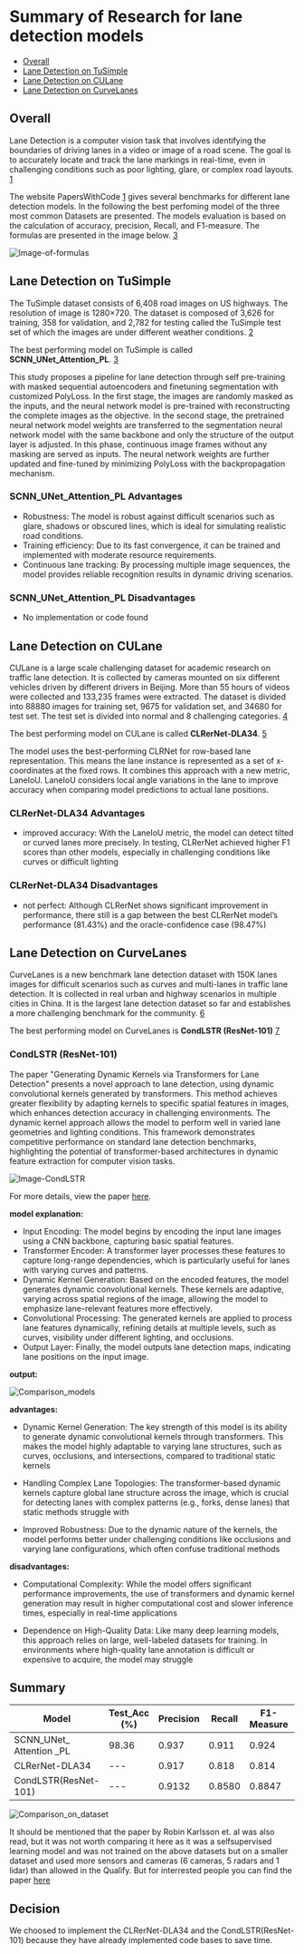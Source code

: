 # Summary of Research for lane detection models

- [Overall](#overall)
- [Lane Detection on TuSimple](#lane-detection-on-tusimple)
- [Lane Detection on CULane](#lane-detection-on-culane)
- [Lane Detection on CurveLanes](#lane-detection-on-curvelanes)

## Overall

Lane Detection is a computer vision task that involves identifying the boundaries of driving lanes in a video or image of a road scene. The goal is to accurately locate and track the lane markings in real-time, even in challenging conditions such as poor lighting, glare, or complex road layouts.
[1]

The website PapersWithCode [1] gives several benchmarks for different lane detection models. In the following the best perfoming model of the three most common Datasets are presented. The models evaluation is based on the calculation of accuracy, precision, Recall, and F1-measure.
The formulas are presented in the image below. [3]

![Image-of-formulas](../../../assets/perception/Formula_for_Modelevaluation_lane_detection.png)

## Lane Detection on TuSimple

The TuSimple dataset consists of 6,408 road images on US highways. The resolution of image is 1280×720. The dataset is composed of 3,626 for training, 358 for validation, and 2,782 for testing called the TuSimple test set of which the images are under different weather conditions. [2]

The best performing model on TuSimple is called **SCNN_UNet_Attention_PL**. [3]

This study proposes a pipeline for lane detection through self
pre-training with masked sequential autoencoders and finetuning segmentation with customized PolyLoss. In the first
stage, the images are randomly masked as the inputs, and the
neural network model is pre-trained with reconstructing the
complete images as the objective. In the second stage, the pretrained neural network model weights are transferred to the
segmentation neural network model with the same backbone
and only the structure of the output layer is adjusted. In this
phase, continuous image frames without any masking are
served as inputs. The neural network weights are further
updated and fine-tuned by minimizing PolyLoss with the
backpropagation mechanism.

### SCNN_UNet_Attention_PL Advantages

- Robustness: The model is robust against difficult scenarios such as glare, shadows or obscured lines, which is ideal for simulating realistic road conditions.
- Training efficiency: Due to its fast convergence, it can be trained and implemented with moderate resource requirements.
- Continuous lane tracking: By processing multiple image sequences, the model provides reliable recognition results in dynamic driving scenarios.

### SCNN_UNet_Attention_PL Disadvantages

- No implementation or code found

## Lane Detection on CULane

CULane is a large scale challenging dataset for academic research on traffic lane detection. It is collected by cameras mounted on six different vehicles driven by different drivers in Beijing. More than 55 hours of videos were collected and 133,235 frames were extracted.
The dataset is divided into 88880 images for training set, 9675 for validation set, and 34680 for test set. The test set is divided into normal and 8 challenging categories. [4]

The best performing model on CULane is called **CLRerNet-DLA34**. [5]

The model uses the best-performing CLRNet for row-based lane representation. This means the lane instance is represented as a set of x-coordinates at the fixed rows. It combines this approach with a new metric, LaneIoU. LaneIoU considers local angle variations in the lane to improve accuracy
when comparing model predictions to actual lane positions.

### CLRerNet-DLA34 Advantages

- improved accuracy: With the LaneIoU metric, the model can detect tilted or curved lanes more precisely. In testing, CLRerNet achieved higher F1 scores than other models, especially in challenging conditions like curves or difficult lighting

### CLRerNet-DLA34 Disadvantages

- not perfect: Although CLRerNet shows significant improvement in performance, there still is a gap between
the best CLRerNet model’s performance (81.43%) and the
oracle-confidence case (98.47%)

## Lane Detection on CurveLanes

CurveLanes is a new benchmark lane detection dataset with 150K lanes images for difficult scenarios such as curves and multi-lanes in traffic lane detection. It is collected in real urban and highway scenarios in multiple cities in China.
It is the largest lane detection dataset so far and establishes a more challenging benchmark for the community. [6]

The best performing model on CurveLanes is **CondLSTR (ResNet-101)** [7]

### CondLSTR (ResNet-101)

The paper "Generating Dynamic Kernels via Transformers for Lane Detection" presents a novel approach to lane detection, using dynamic convolutional kernels generated by transformers. This method achieves greater flexibility by adapting kernels to specific spatial features in images, which enhances detection accuracy in challenging environments. The dynamic kernel approach allows the model to perform well in varied lane geometries and lighting conditions. This framework demonstrates competitive performance on standard lane detection benchmarks, highlighting the potential of transformer-based architectures in dynamic feature extraction for computer vision tasks.

![Image-CondLSTR](../../../assets/perception/CondLSTR(RESNet101)_Model_Overview.jpg)



For more details, view the paper [here](https://openaccess.thecvf.com//content/ICCV2023/papers/Chen_Generating_Dynamic_Kernels_via_Transformers_for_Lane_Detection_ICCV_2023_paper.pdf).

**model explanation:**

- Input Encoding: The model begins by encoding the input lane images using a CNN backbone, capturing basic spatial features.
- Transformer Encoder: A transformer layer processes these features to capture long-range dependencies, which is particularly useful for lanes with varying curves and patterns.
- Dynamic Kernel Generation: Based on the encoded features, the model generates dynamic convolutional kernels. These kernels are adaptive, varying across spatial regions of the image, allowing the model to emphasize lane-relevant features more effectively.
- Convolutional Processing: The generated kernels are applied to process lane features dynamically, refining details at multiple levels, such as curves, visibility under different lighting, and occlusions.
- Output Layer: Finally, the model outputs lane detection maps, indicating lane positions on the input image.

**output:**

![Comparison_models](/doc/assets/perception/Comparison_of_models_CondLSTR(RESNet101).jpg)

**advantages:**
- Dynamic Kernel Generation: The key strength of this model is its ability to generate dynamic convolutional kernels through transformers. This makes the model highly adaptable to varying lane structures, such as curves, occlusions, and intersections, compared to traditional static kernels​


- Handling Complex Lane Topologies: The transformer-based dynamic kernels capture global lane structure across the image, which is crucial for detecting lanes with complex patterns (e.g., forks, dense lanes) that static methods struggle with​

- Improved Robustness: Due to the dynamic nature of the kernels, the model performs better under challenging conditions like occlusions and varying lane configurations, which often confuse traditional methods​

**disadvantages:**
- Computational Complexity: While the model offers significant performance improvements, the use of transformers and dynamic kernel generation may result in higher computational cost and slower inference times, especially in real-time applications​

- Dependence on High-Quality Data: Like many deep learning models, this approach relies on large, well-labeled datasets for training. In environments where high-quality lane annotation is difficult or expensive to acquire, the model may struggle​


## Summary

| Model                    | Test_Acc (%) | Precision | Recall | F1-Measure | Realase | Dataset  |
|--------------------------|--------------|-----------|--------|------------|---------|----------|
| SCNN_UNet_ Attention _PL | 98.36        | 0.937     | 0.911  | 0.924      | 2022    | TuSimple |
| CLRerNet-DLA34           | ---          | 0.917     | 0.818  | 0.814     | 2023    | CULane   |
|CondLSTR(ResNet-101)| --- | 0.9132 | 0.8580 | 0.8847 | 2023 | CurveLanes | 

![Comparison_on_dataset](/doc/assets/perception/Comparison_of_CurveLane_Dataset.jpg)

It should be mentioned that the paper by Robin Karlsson et. al was also read, but it was not worth comparing it here as it was a selfsupervised learning model and was not trained on the above datasets but on a smaller dataset and used more sensors and cameras (6 cameras, 5 radars and 1 lidar) than allowed in the Qualify. But for interrested people you can find the paper [here](https://arxiv.org/pdf/2304.13242v2)

## Decision

We choosed to implement the CLRerNet-DLA34 and the CondLSTR(ResNet-101) because they have already implemented code bases to save time.


[1]: https://paperswithcode.com/task/lane-detection#datasets
[2]: https://paperswithcode.com/dataset/tusimple
[3]: https://arxiv.org/pdf/2305.17271v2
[4]: https://paperswithcode.com/dataset/culane
[5]: https://arxiv.org/pdf/2305.08366v1
[6]: https://paperswithcode.com/dataset/curvelanes
[7]: https://openaccess.thecvf.com//content/ICCV2023/papers/Chen_Generating_Dynamic_Kernels_via_Transformers_for_Lane_Detection_ICCV_2023_paper.pdf

